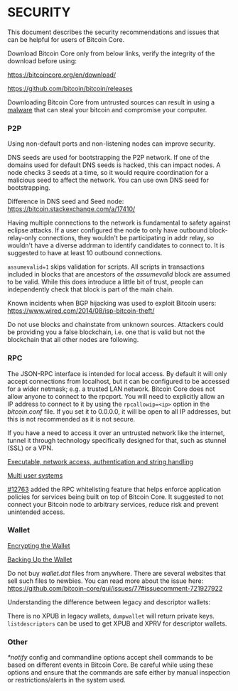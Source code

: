 # SECURITY

This document describes the security recommendations and issues that can be helpful for users of Bitcoin Core.


Download Bitcoin Core only from below links, verify the integrity of the download before using:

https://bitcoincore.org/en/download/

https://github.com/bitcoin/bitcoin/releases

Downloading Bitcoin Core from untrusted sources can result in using a [malware](https://bitcoin.stackexchange.com/a/107738/) that can steal your bitcoin and compromise your computer.

### P2P

Using non-default ports and non-listening nodes can improve security.

DNS seeds are used for bootstrapping the P2P network. If one of the domains used for default DNS seeds is hacked, this can impact nodes. A node checks 3 seeds at a time, so it would require coordination for a malicious seed to affect the network. You can use own DNS seed for bootstrapping.

Difference in DNS seed and Seed node: https://bitcoin.stackexchange.com/a/17410/

Having multiple connections to the network is fundamental to safety against eclipse attacks. If a user configured the node to only have outbound block-relay-only connections, they wouldn't be participating in addr relay, so wouldn't have a diverse addrman to identify candidates to connect to. It is suggested to have at least 10 outbound connections.

`assumevalid=1` skips validation for scripts. All scripts in transactions included in blocks that are ancestors of the _assumevalid_ block are assumed to be valid. While this does introduce a little bit of trust, people can independently check that block is part of the main chain.

Known incidents when BGP hijacking was used to exploit Bitcoin users: https://www.wired.com/2014/08/isp-bitcoin-theft/

Do not use blocks and chainstate from unknown sources. Attackers could be providing you a false blockchain, i.e. one that is valid but not the blockchain that all other nodes are following.

### RPC

The JSON-RPC interface is intended for local access. By default it will only accept connections from localhost, but it can be configured to be accessed for a wider netmask; e.g. a trusted LAN network. Bitcoin Core does not allow anyone to connect to the rpcport. You will need to explicitly allow an IP address to connect to it by using the `rpcallowip=<ip>` option in the _bitcoin.conf_ file. If you set it to 0.0.0.0, it will be open to all IP addresses, but this is not recommended as it is not secure.

If you have a need to access it over an untrusted network like the internet, tunnel it through technology specifically designed for that, such as stunnel (SSL) or a VPN.

[Executable, network access, authentication and string handling](/doc/json-rpc-interface.md#security)

[Multi user systems](https://medium.com/@lukedashjr/cve-2018-20587-advisory-and-full-disclosure-a3105551e78b)

[#12763](https://github.com/bitcoin/bitcoin/pull/12763) added the RPC whitelisting feature that helps enforce application policies for services being built on top of Bitcoin Core. It suggested to not connect your Bitcoin node to arbitrary services, reduce risk and prevent unintended access.

### Wallet

[Encrypting the Wallet](/doc/managing-wallets.md#encrypting-the-wallet)

[Backing Up the Wallet](/doc/managing-wallets.md#backing-up-the-wallet)

Do not buy _wallet.dat_ files from anywhere. There are several websites that sell such files to newbies. You can read more about the issue here: https://github.com/bitcoin-core/gui/issues/77#issuecomment-721927922

Understanding the difference between legacy and descriptor wallets:

There is no XPUB in legacy wallets, `dumpwallet` will return private keys. `listdescriptors` can be used to get XPUB and XPRV for descriptor wallets.


### Other

_*notify_ config and commandline options accept shell commands to be based on different events in Bitcoin Core. Be careful while using these options and ensure that the commands are safe either by manual inspection or restrictions/alerts in the system used.
